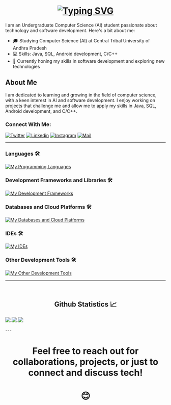 <h1 align="center">
  <a href="https://git.io/typing-svg"><img src="https://readme-typing-svg.demolab.com?font=Fira+Code&weight=700&size=25&pause=1000&color=31F73F&background=FFCF9D00&center=true&vCenter=true&width=455&height=100&lines=Hello+There!+%F0%9F%91%8B;This+is+Aakash+Modi....;Nice+to+meet+you!" alt="Typing SVG"/>
  </a>
</h1>

I am an Undergraduate Computer Science (AI) student passionate about technology and software development. Here's a bit about me:

- 🎓 Studying Computer Science (AI) at Central Tribal University of Andhra Pradesh
- 💻 Skills: Java, SQL, Android development, C/C++
- 🌟 Currently honing my skills in software development and exploring new technologies

## About Me
I am dedicated to learning and growing in the field of computer science, with a keen interest in AI and software development. I enjoy working on projects that challenge me and allow me to apply my skills in Java, SQL, Android development, and C/C++. 

### Connect With Me:
[![Twitter](https://skillicons.dev/icons?i=twitter)](https://twitter.com/AakashModi1750_)
[![Linkedin](https://skillicons.dev/icons?i=linkedin)](https://www.linkedin.com/in/aakash-modi-9800052a9/)
[![Instagram](https://skillicons.dev/icons?i=instagram)](https://www.instagram.com/a_akash.modi/?utm_source=qr&igsh=ZndsbzB3amUwcmh1)
[![Mail](https://skillicons.dev/icons?i=gmail)](mailto:work.aakash.modi@gmail.com)


---

### Languages 🛠 
[![My Programming Languages](https://skillicons.dev/icons?i=java,js,python,cpp,c,html,css,bash)](https://skillicons.dev)

### Development Frameworks and Libraries 🛠 
[![My Development Frameworks](https://skillicons.dev/icons?i=androidstudio,apollo,ktor,spring,graphql,nginx,redis,kafka,react)](https://skillicons.dev)

### Databases and Cloud Platforms 🛠 
[![My Databases and Cloud Platforms](https://skillicons.dev/icons?i=mysql,mongodb,sqlite,postgres,firebase)](https://skillicons.dev)

### IDEs 🛠 
[![My IDEs](https://skillicons.dev/icons?i=vscode,androidstudio,idea,pycharm,webstorm)](https://skillicons.dev)

### Other Development Tools 🛠 
[![My Other Development Tools](https://skillicons.dev/icons?i=docker,figma,git,github,postman,blender,linux)](https://skillicons.dev)
 

---

<br/>
<h2 align="center"> Github Statistics 📈</h2>
 
<a href="https://github.com/anuraghazra/github-readme-stats">
  <img align="center" src="https://github-readme-stats.vercel.app/api?username=Aakash-M-o-d-i&theme=dark&hide_border=true" />
</a>
<a href="https://github.com/anuraghazra/github-readme-stats">
  <img align="center" src="https://github-readme-stats.vercel.app/api/top-langs/?username=Aakash-M-o-d-i&layout=compact&theme=dark&hide_border=true" />
</a>
<a href="https://github.com/anuraghazra/github-readme-stats">
  <img align="center" src="http://github-readme-streak-stats.herokuapp.com?user=Aakash-M-o-d-i&theme=dark&hide_border=true&date_format=M%20j%5B%2C%20Y%5D" />
</a><br><br>
---
<h1 align="center">
Feel free to reach out for collaborations, projects, or just to connect and discuss tech! <h1 align="center">😊</h1> 
<h1/>
